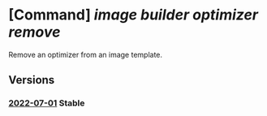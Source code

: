 # [Command] _image builder optimizer remove_

Remove an optimizer from an image template.

## Versions

### [2022-07-01](/Resources/mgmt-plane/L3N1YnNjcmlwdGlvbnMve30vcmVzb3VyY2Vncm91cHMve30vcHJvdmlkZXJzL21pY3Jvc29mdC52aXJ0dWFsbWFjaGluZWltYWdlcy9pbWFnZXRlbXBsYXRlcy97fQ==/2022-07-01.xml) **Stable**

<!-- mgmt-plane /subscriptions/{}/resourcegroups/{}/providers/microsoft.virtualmachineimages/imagetemplates/{} 2022-07-01 properties.optimize -->
